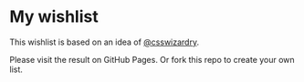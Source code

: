 # My wishlist

This wishlist is based on an idea of [@csswizardry](http://csswizardry.com/).

Please visit the result on GitHub Pages.
Or fork this repo to create your own list.
